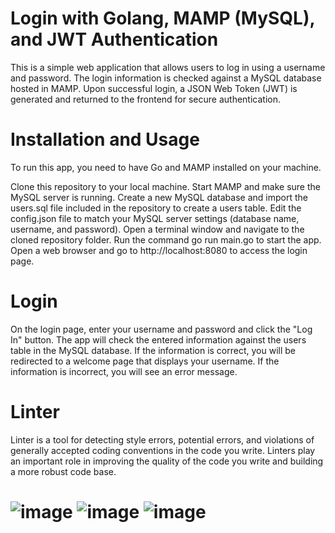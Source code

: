 
# Login with Golang, MAMP (MySQL), and JWT Authentication
This is a simple web application that allows users to log in using a username and password. The login information is checked against a MySQL database hosted in MAMP. Upon successful login, a JSON Web Token (JWT) is generated and returned to the frontend for secure authentication.

# Installation and Usage
To run this app, you need to have Go and MAMP installed on your machine.

Clone this repository to your local machine.
Start MAMP and make sure the MySQL server is running.
Create a new MySQL database and import the users.sql file included in the repository to create a users table.
Edit the config.json file to match your MySQL server settings (database name, username, and password).
Open a terminal window and navigate to the cloned repository folder.
Run the command go run main.go to start the app.
Open a web browser and go to http://localhost:8080 to access the login page.

# Login
On the login page, enter your username and password and click the "Log In" button. The app will check the entered information against the users table in the MySQL database. If the information is correct, you will be redirected to a welcome page that displays your username. If the information is incorrect, you will see an error message.

# Linter 
 Linter is a tool for detecting style errors, potential errors, and violations of generally accepted coding conventions in the code you write. Linters play an important role in improving the quality of the code you write and building a more robust code base.

# ![image](https://github.com/hakanemreyesil/Login/assets/59126857/71a7cd38-3b51-4228-9601-ecf089fbccdc) ![image](https://github.com/hakanemreyesil/Login/assets/59126857/82c00f4c-f401-471b-a327-aba54ce0154f) ![image](https://github.com/hakanemreyesil/Login/assets/59126857/4fb5f6e4-8d9b-4a06-a608-d767f5e90c6c)
